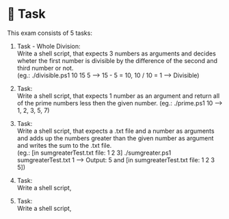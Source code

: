 # 📓 Task  

This exam consists of 5 tasks:  

1. Task - Whole Division:  
Write a shell script, that expects 3 numbers as arguments and decides wheter the first number is divisible by the difference of the second and third number or not.  
(eg.: ./divisible.ps1 10 15 5 --> 15 - 5 = 10, 10 / 10 = 1 --> Divisible)  

2. Task:  
Write a shell script, that expects 1 number as an argument and return all of the prime numbers less then the given number.
(eg.: ./prime.ps1 10 --> 1, 2, 3, 5, 7)

3. Task:   
Write a shell script, that expects a .txt file and a number as arguments and adds up the numbers greater than the given number as argument  
and writes the sum to the .txt file.  
(eg.: [in sumgreaterTest.txt file: 1 2 3] ./sumgreater.ps1 sumgreaterTest.txt 1 --> Output: 5 and [in sumgreaterTest.txt file: 1 2 3 5]) 

4. Task:  
Write a shell script,

5. Task:  
Write a shell script,
